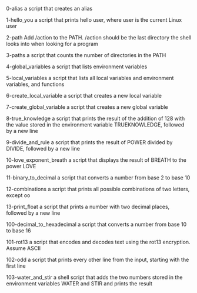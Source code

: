 0-alias
 a script that creates an alias

1-hello_you
 a script that prints hello user, where user is the current Linux user

2-path
Add /action to the PATH. /action should be the last directory the shell looks into when looking for a program

3-paths
 a script that counts the number of directories in the PATH

4-global_variables
a script that lists environment variables

5-local_variables
 a script that lists all local variables and environment variables, and functions

6-create_local_variable
a script that creates a new local variable

7-create_global_variable
a script that creates a new global variable

8-true_knowledge
a script that prints the result of the addition of 128 with the value stored in the environment variable TRUEKNOWLEDGE, followed by a new line

9-divide_and_rule
a script that prints the result of POWER divided by DIVIDE, followed by a new line

10-love_exponent_breath
a script that displays the result of BREATH to the power LOVE

11-binary_to_decimal
 a script that converts a number from base 2 to base 10

12-combinations
 a script that prints all possible combinations of two letters, except oo

13-print_float
a script that prints a number with two decimal places, followed by a new line

100-decimal_to_hexadecimal
a script that converts a number from base 10 to base 16

101-rot13
 a script that encodes and decodes text using the rot13 encryption. Assume ASCII

102-odd
a script that prints every other line from the input, starting with the first line

103-water_and_stir
a shell script that adds the two numbers stored in the environment variables WATER and STIR and prints the result

